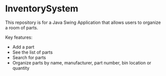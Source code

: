# InventorySystem

This repository is for a Java Swing Application that allows users to organize a room of parts.

Key features:

  - Add a part
  - See the list of parts
  - Search for parts
  - Organize parts by name, manufacturer, part number, bin location or quantity
